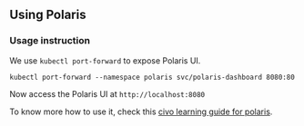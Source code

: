 ## Using Polaris

### Usage instruction

We use `kubectl port-forward` to expose Polaris UI.
```
kubectl port-forward --namespace polaris svc/polaris-dashboard 8080:80
```
Now access the Polaris UI at `http://localhost:8080`

To know more how to use it, check this [civo learning guide for polaris](https://www.civo.com/learn/setting-up-polaris-on-k8s).
